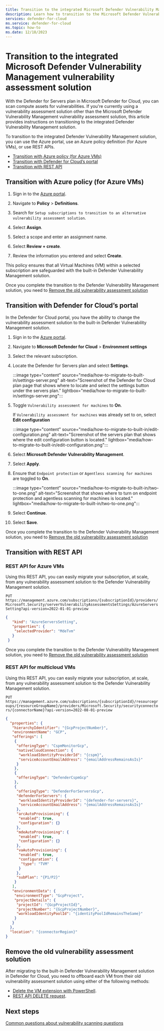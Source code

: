 ```yaml
---
title: Transition to the integrated Microsoft Defender Vulnerability Management vulnerability assessment solution
description: Learn how to transition to the Microsoft Defender Vulnerability Management solution in Microsoft Defender for Cloud
services: defender-for-cloud
ms.service: defender-for-cloud
ms.topic: how-to
ms.date: 12/18/2023
---
```


# Transition to the integrated Microsoft Defender Vulnerability Management vulnerability assessment solution

With the Defender for Servers plan in Microsoft Defender for Cloud, you can scan compute assets for vulnerabilities. If you're currently using a vulnerability assessment solution other than the Microsoft Defender Vulnerability Management vulnerability assessment solution, this article provides instructions on transitioning to the integrated Defender Vulnerability Management solution.

To transition to the integrated Defender Vulnerability Management solution, you can use the Azure portal, use an Azure policy definition (for Azure VMs), or use REST APIs.

- [Transition with Azure policy (for Azure VMs)](#transition-with-azure-policy-for-azure-vms)
- [Transition with Defender for Cloud’s portal](#transition-with-defender-for-clouds-portal)
- [Transition with REST API](#transition-with-rest-api)

## Transition with Azure policy (for Azure VMs) 

1. Sign in to the [Azure portal](https://portal.azure.com/).

1. Navigate to **Policy** > **Definitions**.

1. Search for `Setup subscriptions to transition to an alternative vulnerability assessment solution`. 

1. Select **Assign**.

1. Select a scope and enter an assignment name.

1. Select **Review + create**.

1. Review the information you entered and select **Create**.
 
This policy ensures that all Virtual Machines (VM) within a selected subscription are safeguarded with the built-in Defender Vulnerability Management solution.

Once you complete the transition to the Defender Vulnerability Management solution, you need to [Remove the old vulnerability assessment solution](#remove-the-old-vulnerability-assessment-solution)

## Transition with Defender for Cloud’s portal 

In the Defender for Cloud portal, you have the ability to change the vulnerability assessment solution to the built-in Defender Vulnerability Management solution. 

1. Sign in to the [Azure portal](https://portal.azure.com/).

1. Navigate to **Microsoft Defender for Cloud** > **Environment settings** 

1. Select the relevant subscription.

1. Locate the Defender for Servers plan and select **Settings**.

    :::image type="content" source="media/how-to-migrate-to-built-in/settings-server.png" alt-text="Screenshot of the Defender for Cloud plan page that shows where to locate and select the settings button under the servers plan." lightbox="media/how-to-migrate-to-built-in/settings-server.png":::

1. Toggle `Vulnerability assessment for machines` to **On**.

    If `Vulnerability assessment for machines` was already set to on, select **Edit configuration**

    :::image type="content" source="media/how-to-migrate-to-built-in/edit-configuration.png" alt-text="Screenshot of the servers plan that shows where the edit configuration button is located." lightbox="media/how-to-migrate-to-built-in/edit-configuration.png":::

1. Select **Microsoft Defender Vulnerability Management**.

1. Select **Apply**. 

1. Ensure that `Endpoint protection` or `Agentless scanning for machines` are toggled to **On**.

    :::image type="content" source="media/how-to-migrate-to-built-in/two-to-one.png" alt-text="Screenshot that shows where to turn on endpoint protection and agentless scanning for machines is located." lightbox="media/how-to-migrate-to-built-in/two-to-one.png":::

1. Select **Continue**.

1. Select **Save**.

Once you complete the transition to the Defender Vulnerability Management solution, you need to [Remove the old vulnerability assessment solution](#remove-the-old-vulnerability-assessment-solution)

## Transition with REST API

### REST API for Azure VMs

Using this REST API, you can easily migrate your subscription, at scale, from any vulnerability assessment solution to the Defender Vulnerability Management solution.

`PUT https://management.azure.com/subscriptions/{subscriptionId}/providers/Microsoft.Security/serverVulnerabilityAssessmentsSettings/AzureServersSetting?api-version=2022-01-01-preview`

```json
{
   "kind": "AzureServersSetting",
   "properties": {
    "selectedProvider": "MdeTvm"
   }
 }
```

Once you complete the transition to the Defender Vulnerability Management solution, you need to [Remove the old vulnerability assessment solution](#remove-the-old-vulnerability-assessment-solution)

### REST API for multicloud VMs

Using this REST API, you can easily migrate your subscription, at scale, from any vulnerability assessment solution to the Defender Vulnerability Management solution.

`PUT https://management.azure.com/subscriptions/{subscriptionId}/resourcegroups/{resourceGroupName}/providers/Microsoft.Security/securityconnectors/{connectorName}?api-version=2022-08-01-preview`

```json
{
  "properties": {
   "hierarchyIdentifier": "{GcpProjectNumber}",
   "environmentName": "GCP",
   "offerings": [
​    {
​     "offeringType": "CspmMonitorGcp",
​     "nativeCloudConnection": {
​      "workloadIdentityProviderId": "{cspm}",
​      "serviceAccountEmailAddress": "{emailAddressRemainsAsIs}"
​     }
​    },
​    {
​     "offeringType": "DefenderCspmGcp"
​    },
​    {
​     "offeringType": "DefenderForServersGcp",
​     "defenderForServers": {
​      "workloadIdentityProviderId": "{defender-for-servers}",
​      "serviceAccountEmailAddress": "{emailAddressRemainsAsIs}"
​     },
​     "arcAutoProvisioning": {
​      "enabled": true,
​      "configuration": {}
​     },
​     "mdeAutoProvisioning": {
​      "enabled": true,
​      "configuration": {}
​     },
​     "vaAutoProvisioning": {
​      "enabled": true,
​      "configuration": {
​       "type": "TVM"
​      }
​     },
​     "subPlan": "{P1/P2}"
​    }
   ],
   "environmentData": {
​    "environmentType": "GcpProject",
​    "projectDetails": {
​     "projectId": "{GcpProjectId}",
​     "projectNumber": "{GcpProjectNumber}",
​     "workloadIdentityPoolId": "{identityPoolIdRemainsTheSame}"
​    }
   }
  },
  "location": "{connectorRegion}"
}
```

## Remove the old vulnerability assessment solution

After migrating to the built-in Defender Vulnerability Management solution in Defender for Cloud, you need to offboard each VM from their old vulnerability assessment solution using either of the following methods:

- [Delete the VM extension with PowerShell](/powershell/module/az.compute/remove-azvmextension?view=azps-11.0.0).
- [REST API DELETE request](/rest/api/compute/virtual-machine-extensions/delete?view=rest-compute-2023-07-01&tabs=HTTP).

## Next steps

[Common questions about vulnerability scanning questions](faq-scanner-detection.yml)
